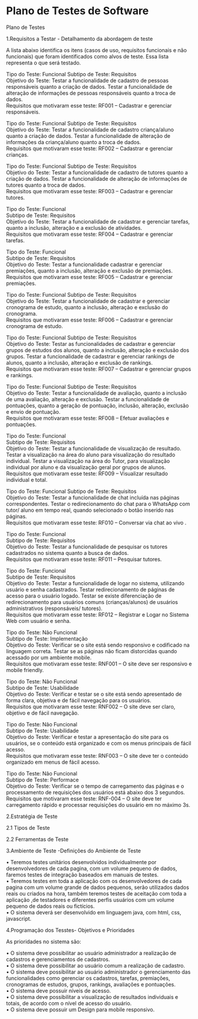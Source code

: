 # Plano de Testes de Software

Plano de Testes


1.Requisitos a Testar - Detalhamento da abordagem de teste    
  
A lista abaixo identifica os itens (casos de uso, requisitos funcionais e não funcionais) que foram identificados como alvos de teste. Essa lista representa o que será testado. 



Tipo do Teste: 	Funcional 
Subtipo de Teste: 	Requisitos  
Objetivo do Teste: 	Testar a funcionalidade de cadastro de pessoas responsáveis quanto a criação de dados. Testar a funcionalidade de alteração de informações de pessoas responsáveis quanto a troca de dados.    
Requisitos que motivaram esse teste: 	RF001 – Cadastrar e gerenciar responsáveis.

Tipo do Teste: 	Funcional 
Subtipo de Teste: 	Requisitos  
Objetivo do Teste: 	Testar a funcionalidade de cadastro criança/aluno quanto a criação de dados. Testar a funcionalidade de alteração de informações da criança/aluno quanto a troca de dados.  
Requisitos que motivaram esse teste:	RF002 – Cadastrar e gerenciar crianças.

Tipo do Teste: 	Funcional 
Subtipo de Teste: 	Requisitos   
Objetivo do Teste: 	Testar a funcionalidade de cadastro de tutores quanto a criação de dados. Testar a funcionalidade de alteração de informações de tutores quanto a troca de dados.   
Requisitos que motivaram esse teste: 	RF003 – Cadastrar e gerenciar tutores.

Tipo do Teste: 	Funcional   
Subtipo de Teste: 	Requisitos   
Objetivo do Teste: 	Testar a funcionalidade de cadastrar e gerenciar tarefas, quanto a inclusão, alteração e a exclusão de atividades.   
Requisitos que motivaram esse teste:	RF004 – Cadastrar e gerenciar tarefas.

Tipo do Teste: 	Funcional   
Subtipo de Teste: 	Requisitos    
Objetivo do Teste: 	Testar a funcionalidade cadastrar e gerenciar premiações, quanto a inclusão, alteração e exclusão de premiações.      
Requisitos que motivaram esse teste:	RF005 – Cadastrar e gerenciar premiações.

Tipo do Teste: 	Funcional 
Subtipo de Teste: 	Requisitos  
Objetivo do Teste: 	Testar a funcionalidade de cadastrar e gerenciar cronograma de estudo, quanto   a inclusão, alteração e exclusão do cronograma.   
Requisitos que motivaram esse teste:	RF006 – Cadastrar e gerenciar cronograma de estudo.

Tipo do Teste: 	Funcional 
Subtipo de Teste: 	Requisitos  
Objetivo do Teste: 	Testar as funcionalidades de cadastrar e gerenciar grupos de estudos dos alunos, quanto a inclusão, alteração e exclusão dos grupos. Testar a funcionalidade de cadastrar e gerenciar rankings de alunos, quanto a inclusão, alteração e exclusão de rankings.   
Requisitos que motivaram esse teste:	RF007 – Cadastrar e gerenciar grupos e rankings.

Tipo do Teste: 	Funcional 
Subtipo de Teste: 	Requisitos    
Objetivo do Teste: 	Testar a funcionalidade de avaliação, quanto a inclusão de uma avaliação, alteração e exclusão. Testar a funcionalidade de pontuações, quanto a geração de pontuação, inclusão, alteração, exclusão e envio de pontuação.   
Requisitos que motivaram esse teste: 	RF008 – Efetuar avaliações e pontuações.

Tipo do Teste: 	Funcional   
Subtipo de Teste: 	Requisitos    
Objetivo do Teste: 	Testar a funcionalidade de visualização de resultado. Testar a visualização na área do aluno para visualização do resultado individual. Testar a visualização na área do Tutor, para visualização individual por aluno e da visualização geral por grupos de alunos.   
Requisitos que motivaram esse teste:	RF009 – Visualizar resultado individual e total.

Tipo do Teste: 	Funcional 
Subtipo de Teste: 	Requisitos  
Objetivo do Teste: 	Testar a funcionalidade de chat incluída nas páginas correspondentes. Testar o redirecionamento do chat para o WhatsApp com tutor/ aluno em tempo real, quando selecionado o botão inserido nas páginas.  
Requisitos que motivaram esse teste:	RF010 – Conversar via chat ao vivo	.

Tipo do Teste: 	Funcional   
Subtipo de Teste: 	Requisitos    
Objetivo do Teste: 	Testar a funcionalidade de pesquisar os tutores cadastrados no sistema quanto a busca de dados.   
Requisitos que motivaram esse teste:	RF011 – Pesquisar tutores.

Tipo do Teste: 	Funcional   
Subtipo de Teste: 	Requisitos    
Objetivo do Teste: 	Testar a funcionalidade de logar no sistema, utilizando usuário e senha cadastrados. Testar redirecionamento de páginas de acesso para o usuário logado. Testar se existe diferenciação de redirecionamento para usuários comuns (crianças/alunos) de usuários administrativos (responsáveis/ tutores).   
Requisitos que motivaram esse teste:	RF012 – Registrar e Logar no Sistema Web com usuário e senha.


Tipo do Teste: 	Não Funcional   
Subtipo de Teste: 	Implementação   
Objetivo do Teste: 	Verificar se o site está sendo responsivo e codificado na linguagem correta. Testar se as páginas não ficam distorcidas quando acessado por um ambiente mobile.   
Requisitos que motivaram esse teste:	RNF001 – O site deve ser responsivo e mobile friendly.

Tipo do Teste: 	Não Funcional   
Subtipo de Teste: 	Usabilidade   
Objetivo do Teste: 	Verificar e testar se o site está sendo apresentado de forma clara, objetiva e de fácil navegação para os usuários.   
Requisitos que motivaram esse teste: 	RNF002 – O site deve ser claro, objetivo e de fácil navegação.

Tipo do Teste: 	Não Funcional   
Subtipo de Teste: 	Usabilidade   
Objetivo do Teste: 	Verificar e testar a apresentação do site para os usuários, se o conteúdo está organizado e com os menus principais de fácil acesso.    
Requisitos que motivaram esse teste:	RNF003 – O site deve ter o conteúdo organizado em menus de fácil acesso.

Tipo do Teste: 	Não Funcional   
Subtipo de Teste: 	Performace    
Objetivo do Teste: 	Verificar se o tempo de carregamento das páginas e o processamento de requisições dos usuários está abaixo dos 3 segundos.    
Requisitos que motivaram esse teste: 	RNF-004 – O site deve ter carregamento rápido e processar requisições do usuário em no máximo 3s.

    
  
    
  
2.Estratégia de Teste
  
  
2.1	Tipos de Teste


2.2 Ferramentas de Teste



3.Ambiente de Teste -Definições do Ambiente de Teste  

• Teremos testes unitários desenvolvidos individualmente por desenvolvedores de cada pagina, com um volume pequeno de dados, faremos testes de integração baseados em manuais de testes.  
• Teremos testes em toda a aplicação com os desenvolvedores de cada pagina com um volume grande de dados pequenos, serão utilizados dados reais ou criados na hora, também teremos testes de aceitação com toda a aplicação ,de testadores e diferentes perfis usuários com um volume pequeno de dados reais ou fictícios.  
• O sistema deverá ser desenvolvido em linguagem java, com html, css, javascript.



4.Programação dos Tesstes- Objetivos e Prioridades

As prioridades no sistema são: 
  
• O sistema deve possibilitar ao usuário administrador a realização de cadastros e gerenciamentos de cadastros.   
• O sistema deve possibilitar ao usuário comum a realização de cadastro.    
• O sistema deve possibilitar ao usuário administrador o gerenciamento das funcionalidades como gerenciar os cadastros, tarefas, premiações, cronogramas de estudos, grupos, rankings, avaliações e pontuações.     
• O sistema deve possuir níveis de acesso.    
• O sistema deve possibilitar a visualização de resultados individuais e totais, de acordo com o nível de acesso do usuário.   
• O sistema deve possuir um Design para mobile responsivo.    

